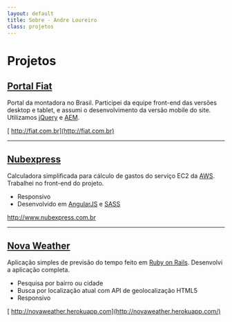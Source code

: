 ```yaml
---
layout: default
title: Sobre - Andre Loureiro
class: projetos
---
```

# Projetos

## [Portal Fiat](http://fiat.com.br)

Portal da montadora no Brasil. Participei da equipe front-end das versões desktop e tablet, e assumi o desenvolvimento da versão mobile do site. Utilizamos [jQuery](http://jquery.com) e [AEM](http://www.adobe.com/solutions/web-experience-management.html).

[<i class="fa fa-link"></i> http://fiat.com.br](http://fiat.com.br)

---

<h2><a href="http://www.nubexpress.com.br" class="go-nubexpress">Nubexpress</a></h2>

Calculadora simplificada para cálculo de gastos do serviço EC2 da [AWS](http://aws.amazon.com). Trabalhei no front-end do projeto.

- Responsivo
- Desenvolvido em [AngularJS](http://angularjs.org) e [SASS](http://sass-lang.com)

<a href="http://www.nubexpress.com.br" class="go-nubexpress"><i class="fa fa-link"></i> http://www.nubexpress.com.br</a>

---

## [Nova Weather](http://novaweather.herokuapp.com)
Aplicação simples de previsão do tempo feito em [Ruby on Rails](http://rubyonrails.org). Desenvolvi a aplicação completa.

- Pesquisa por bairro ou cidade
- Busca por localização atual com API de geolocalização HTML5
- Responsivo

[<i class="fa fa-link"></i> http://novaweather.herokuapp.com](http://novaweather.herokuapp.com/)
